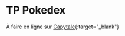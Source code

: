 # TP Pokedex

À faire en ligne sur [Capytale](https://capytale2.ac-paris.fr/web/c/4f27-1547967){:target="_blank"} 
